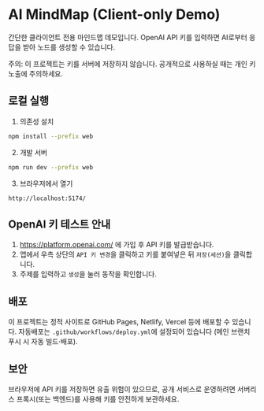 # AI MindMap (Client-only Demo)

간단한 클라이언트 전용 마인드맵 데모입니다. OpenAI API 키를 입력하면 AI로부터 응답을 받아 노드를 생성할 수 있습니다.

주의: 이 프로젝트는 키를 서버에 저장하지 않습니다. 공개적으로 사용하실 때는 개인 키 노출에 주의하세요.

## 로컬 실행

1. 의존성 설치

```bash
npm install --prefix web
```

2. 개발 서버

```bash
npm run dev --prefix web
```

3. 브라우저에서 열기

```
http://localhost:5174/
```

## OpenAI 키 테스트 안내

1. https://platform.openai.com/ 에 가입 후 API 키를 발급받습니다.
2. 앱에서 우측 상단의 `API 키 변경`을 클릭하고 키를 붙여넣은 뒤 `저장(세션)`을 클릭합니다.
3. 주제를 입력하고 `생성`을 눌러 동작을 확인합니다.

## 배포

이 프로젝트는 정적 사이트로 GitHub Pages, Netlify, Vercel 등에 배포할 수 있습니다. 자동배포는 `.github/workflows/deploy.yml`에 설정되어 있습니다 (메인 브랜치 푸시 시 자동 빌드·배포).

## 보안

브라우저에 API 키를 저장하면 유출 위험이 있으므로, 공개 서비스로 운영하려면 서버리스 프록시(또는 백엔드)를 사용해 키를 안전하게 보관하세요.

